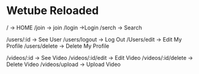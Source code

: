 # Wetube Reloaded

/ -> HOME
/join -> join
/login ->Login
/serch -> Search

/users/:id -> See User
/users/logout -> Log Out
/Users/edit -> Edit My Profile
/users/delete -> Delete My Profile

/videos/:id -> See Video
/videos/:id/edit -> Edit Video
/videos/:id/delete -> Delete Video
/videos/upload -> Upload Video
